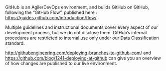 GitHub is an Agile/DevOps environment, and builds GitHub on GitHub, following the “GitHub Flow”, published here : https://guides.github.com/introduction/flow/.

Multiple guidelines and instructional documents cover every aspect of our development process, but we do not disclose them. GitHub’s internal procedures are restricted to internal use only under our Data Classification standard.

http://githubengineering.com/deploying-branches-to-github-com/ and https://github.com/blog/1241-deploying-at-github can give you an overview of how changes are published to our live environment.